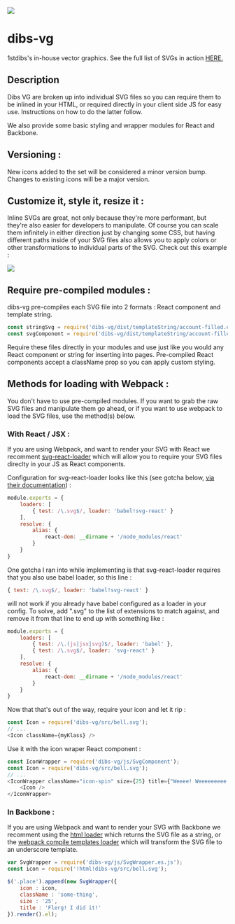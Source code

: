 ![](https://cdn.rawgit.com/1stdibs/dibs-vg/master/src/logo-no-reg.svg)

# dibs-vg 
1stdibs's in-house vector graphics. See the full list of SVGs in action [HERE.](http://beautifulcode.1stdibs.com/dibs-vg/)

## Description

Dibs VG are broken up into individual SVG files so you can require them to be inlined in your HTML, or required directly in your client side JS for easy use. Instructions on how to do the latter follow.

We also provide some basic styling and wrapper modules for React and Backbone. 


## Versioning : 

New icons added to the set will be considered a minor version bump. Changes to existing icons will be a major version.  

## Customize it, style it, resize it : 

Inline SVGs are great, not only because they're more performant, but they're also easier for developers to manipulate. Of course you can scale them infinitely in either direction just by changing some CSS, but having different paths inside of your SVG files also allows you to apply colors or other transformations to individual parts of the SVG. Check out this example : 

![](https://cdn.rawgit.com/1stdibs/dibs-vg/master/readme_imgs/do-not-edit-two-color.svg)

## Require pre-compiled modules : 

dibs-vg pre-compiles each SVG file into 2 formats : React component and template string. 

```js
const stringSvg = require('dibs-vg/dist/templateString/account-filled.es.js');
const svgComponent = require('dibs-vg/dist/templateString/account-filled.jsx');
```

Require these files directly in your modules and use just like you would any React component or string for inserting into pages. Pre-compiled React components accept a className prop so you can apply custom styling. 

## Methods for loading with Webpack :

You don't have to use pre-compiled modules. If you want to grab the raw SVG files and manipulate them go ahead, or if you want to use webpack to load the SVG files, use the method(s) below.

### With React / JSX : 

If you are using Webpack, and want to render your SVG with React we recomment [svg-react-loader](https://github.com/jhamlet/svg-react-loader) which will allow you to require your SVG files direclty in your JS as React components. 

Configuration for svg-react-loader looks like this (see gotcha below, [via their documentation](https://github.com/jhamlet/svg-react-loader)) : 

```js
module.exports = {
    loaders: [
        { test: /\.svg$/, loader: 'babel!svg-react' }
    ],
    resolve: {
        alias: {
            react-dom: __dirname + '/node_modules/react'
        }
    }
}
```

One gotcha I ran into while implementing is that svg-react-loader requires that you also use babel loader, so this line : 

```js
{ test: /\.svg$/, loader: 'babel!svg-react' }
```

will not work if you already have babel configured as a loader in your config. To solve, add ".svg" to the list of extensions to match against, and remove it from that line to end up with something like :

```js
module.exports = {
    loaders: [
        { test: /\.(js|jsx|svg)$/, loader: 'babel' },
        { test: /\.svg$/, loader: 'svg-react' }
    ],
    resolve: {
        alias: {
            react-dom: __dirname + '/node_modules/react'
        }
    }
}
```

Now that that's out of the way, require your icon and let it rip : 

```js
const Icon = require('dibs-vg/src/bell.svg');
// ...
<Icon className={myKlass} />
```

Use it with the icon wraper React component : 
```js
const IconWrapper = require('dibs-vg/js/SvgComponent');
const Icon = require('dibs-vg/src/bell.svg');
// ...
<IconWrapper className="icon-spin" size={25} title={"Weeee! Weeeeeeeee!"}>
    <Icon />
</IconWrapper>
```

### In Backbone : 

If you are using Webpack and want to render your SVG with Backbone we recomment using the [html loader](https://www.npmjs.com/package/html-loader) which returns the SVG file as a string, or the [webpack compile templates loader](https://www.npmjs.com/package/webpack-compile-templates) which will transform the SVG file to an underscore template.

```js
var SvgWrapper = require('dibs-vg/js/SvgWrapper.es.js');
const icon = require('!html!dibs-vg/src/bell.svg');

$('.place').append(new SvgWrapper({
    icon : icon,
    className : 'some-thing',
    size : '25',
    title : 'Flerg! I did it!'
}).render().el);
```
